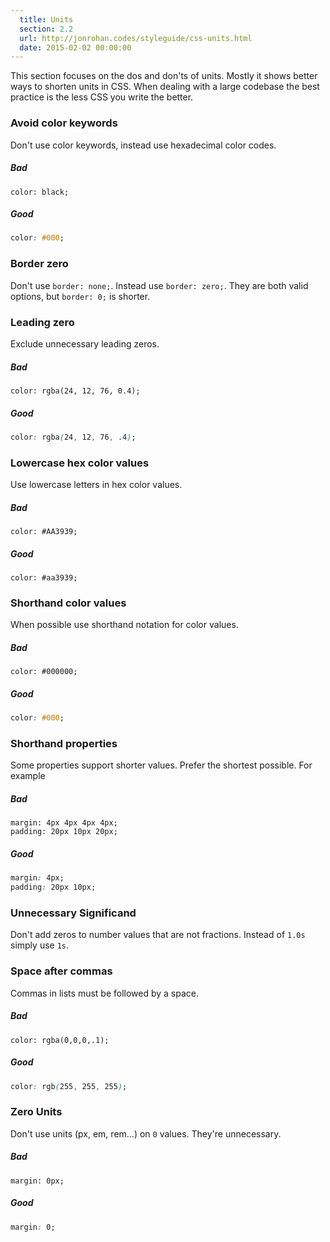 ```yaml
---
  title: Units
  section: 2.2
  url: http://jonrohan.codes/styleguide/css-units.html
  date: 2015-02-02 00:00:00
---
```


This section focuses on the dos and don'ts of units. Mostly it shows better ways to shorten units in CSS. When dealing with a large codebase the best practice is the less CSS you write the better.

### Avoid color keywords

Don't use color keywords, instead use hexadecimal color codes.

##### Bad

```
color: black;
```

##### Good

```css
color: #000;
```

### Border zero

Don't use `border: none;`. Instead use `border: zero;`. They are both valid options, but `border: 0;` is shorter.

### Leading zero

Exclude unnecessary leading zeros.

##### Bad

```
color: rgba(24, 12, 76, 0.4);
```

##### Good

```css
color: rgba(24, 12, 76, .4);
```

### Lowercase hex color values

Use lowercase letters in hex color values.

##### Bad

```
color: #AA3939;
```

##### Good

```
color: #aa3939;
```

### Shorthand color values

When possible use shorthand notation for color values.

##### Bad

```
color: #000000;
```

##### Good

```css
color: #000;
```

### Shorthand properties

Some properties support shorter values. Prefer the shortest possible. For example

##### Bad

```
margin: 4px 4px 4px 4px;
padding: 20px 10px 20px;
```

##### Good

```css
margin: 4px;
padding: 20px 10px;
```

### Unnecessary Significand

Don't add zeros to number values that are not fractions. Instead of `1.0s` simply use `1s`.

### Space after commas

Commas in lists must be followed by a space.

##### Bad

```
color: rgba(0,0,0,.1);
```

##### Good

```css
color: rgb(255, 255, 255);
```

### Zero Units

Don't use units (px, em, rem...) on `0` values. They're unnecessary.

##### Bad

```
margin: 0px;
```

##### Good

```css
margin: 0;
```
